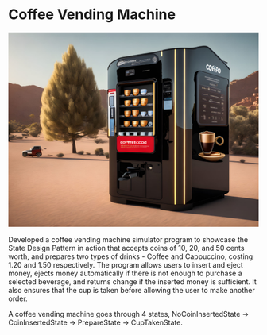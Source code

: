 # Coffee Vending Machine

![](https://github.com/KaziShadmanSakib/SoftwareDesignPatterns/blob/main/VendingMachine/Image/coffeeVendingMachine.jpg?raw=true)

Developed a coffee vending machine simulator program to showcase the State Design Pattern in action that accepts coins of 10, 20, and 50 cents worth, and prepares two types of drinks - Coffee and Cappuccino, costing 1.20 and 1.50 respectively. The program allows users to insert and eject money, ejects money automatically if there is not enough to purchase a selected beverage, and returns change if the inserted money is sufficient. It also ensures that the cup is taken before allowing the user to make another order.

A coffee vending machine goes through 4 states, NoCoinInsertedState -> CoinInsertedState ->  PrepareState -> CupTakenState.